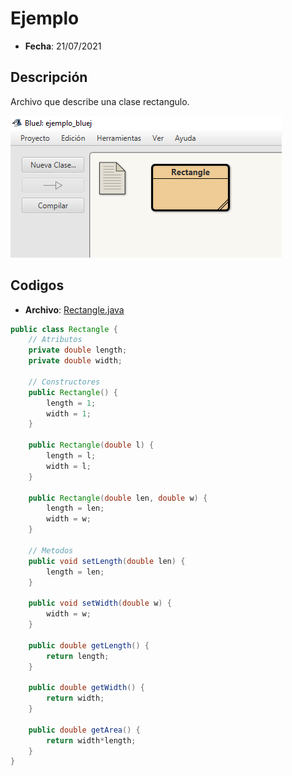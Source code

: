 # Ejemplo 

* **Fecha**: 21/07/2021


## Descripción ## 

Archivo que describe una clase rectangulo.

![ejemplo](imagen_rectangulo_bluej.png)

## Codigos ##

* **Archivo**: [Rectangle.java](./code/Rectangle.java)


```java
public class Rectangle {
    // Atributos
    private double length;
    private double width;
    
    // Constructores
    public Rectangle() {
        length = 1;
        width = 1;
    }
    
    public Rectangle(double l) {
        length = l;
        width = l;
    }
    
    public Rectangle(double len, double w) {
        length = len;
        width = w;
    }
  
    // Metodos
    public void setLength(double len) {
        length = len;
    }
    
    public void setWidth(double w) {
        width = w;
    }
    
    public double getLength() {    
        return length;
    }
    
    public double getWidth() {    
        return width;
    }
    
    public double getArea() {    
        return width*length;
    }
}
```